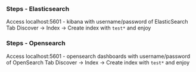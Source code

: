 ### Steps - Elasticsearch
Access localhost:5601 - kibana with username/password of ElasticSearch
Tab Discover -> Index -> Create index with `test*` and enjoy


### Steps - Opensearch
Access localhost:5601 - opensearch dashboards with username/password of OpenSearch
Tab Discover -> Index -> Create index with `test*` and enjoy